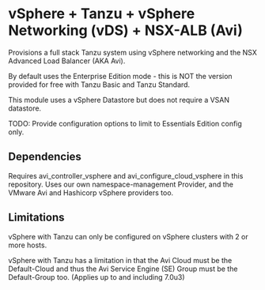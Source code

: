 # vSphere + Tanzu + vSphere Networking (vDS) + NSX-ALB (Avi)

Provisions a full stack Tanzu system using vSphere networking and the NSX
Advanced Load Balancer (AKA Avi).

By default uses the Enterprise Edition mode - this is NOT the version provided
for free with Tanzu Basic and Tanzu Standard.

This module uses a vSphere Datastore but does not require a VSAN datastore.

TODO: Provide configuration options to limit to Essentials Edition config only.

## Dependencies

Requires avi_controller_vsphere and avi_configure_cloud_vsphere in this repository.
Uses our own namespace-management Provider, and the VMware Avi and Hashicorp vSphere
providers too.

## Limitations

vSphere with Tanzu can only be configured on vSphere clusters with 2 or more hosts.

vSphere with Tanzu has a limitation in that the Avi Cloud must be the Default-Cloud
and thus the Avi Service Engine (SE) Group must be the Default-Group too.
(Applies up to and including 7.0u3) 


